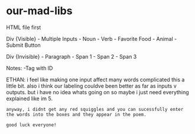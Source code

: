 # our-mad-libs

HTML file first

Div {Visible}
    - Multiple Inputs
        - Noun
        - Verb
        - Favorite Food
        - Animal
    - Submit Button

Div {Invisible}
    - Paragraph
        - Span 1
        - Span 2
        - Span 3

Notes:
    -Tag with ID

ETHAN:
    i feel like making one input affect many words complicated this a little bit. also i think our labeling couldve been better as far as inputs v outputs. but i have no idea whats going on so maybe i just need everything explained like im 5. 

    anyway, i didnt get any red squiggles and you can sucessfully enter the words into the boxes and they appear in the poem. 

    good luck everyone! 